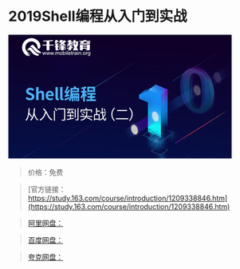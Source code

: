 # 2019Shell编程从入门到实战

![img](../../../assets/study163/free/cc8473be6d6f442689dae3dbe21cfbcd.jpg)

> 价格：免费

> [官方链接：https://study.163.com/course/introduction/1209338846.htm](https://study.163.com/course/introduction/1209338846.htm)

> [阿里网盘：]()

> [百度网盘：]()

> [夸克网盘：]()
